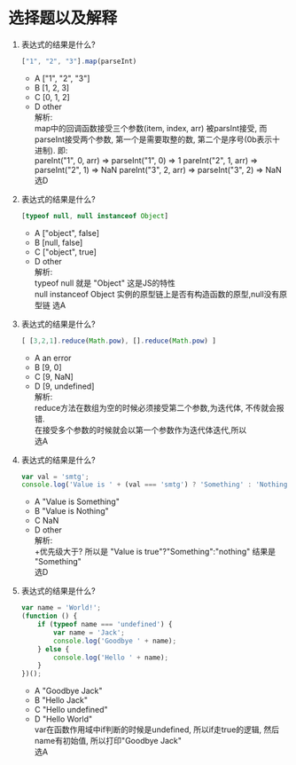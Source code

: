 # 选择题以及解释
1. 表达式的结果是什么?   
    ```js
    ["1", "2", "3"].map(parseInt)
    ```
    * A ["1", "2", "3"]
    * B [1, 2, 3]
    * C [0, 1, 2]
    * D other   
    解析:   
    map中的回调函数接受三个参数(item, index, arr) 被parsInt接受, 而parseInt接受两个参数, 第一个是需要取整的数, 第二个是序号(0b表示十进制). 即:   
    pareInt("1", 0, arr) => parseInt("1", 0) => 1
    pareInt("2", 1, arr) => parseInt("2", 1) => NaN
    pareInt("3", 2, arr) => parseInt("3", 2) => NaN   
    选D   
2. 表达式的结果是什么?
    ```js
    [typeof null, null instanceof Object]
    ```
    * A ["object", false]
    * B [null, false]
    * C ["object", true]
    * D other   
    解析:   
    typeof null 就是 "Object" 这是JS的特性   
    null instanceof Object  实例的原型链上是否有构造函数的原型,null没有原型链
    选A
    
3. 表达式的结果是什么?
    ```js
    [ [3,2,1].reduce(Math.pow), [].reduce(Math.pow) ]
    ```
    * A an error
    * B [9, 0]
    * C [9, NaN]
    * D [9, undefined]   
    解析:   
    reduce方法在数组为空的时候必须接受第二个参数,为迭代体, 不传就会报错.   
    在接受多个参数的时候就会以第一个参数作为迭代体迭代,所以   
    选A   
    
4. 表达式的结果是什么?
    ```js
    var val = 'smtg';
    console.log('Value is ' + (val === 'smtg') ? 'Something' : 'Nothing');
    ```   
    * A "Value is Something"
    * B "Value is Nothing"
    * C NaN
    * D other   
    解析:   
    +优先级大于? 所以是 "Value is true"?"Something":"nothing"
    结果是 "Something"   
    选D
    
5. 表达式的结果是什么?
   ```js
   var name = 'World!';
   (function () {
       if (typeof name === 'undefined') {
           var name = 'Jack';
           console.log('Goodbye ' + name);
       } else {
           console.log('Hello ' + name);
       }
   })();
   ```
   * A "Goodbye Jack"
   * B "Hello Jack"
   * C "Hello undefined"
   * D "Hello World"   
   var在函数作用域中if判断的时候是undefined, 所以if走true的逻辑, 然后name有初始值, 所以打印"Goodbye Jack"   
   选A
    
